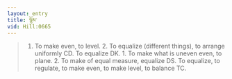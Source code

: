```yaml
---
layout: entry
title: སྙོམ་
vid: Hill:0665
---
```

> 1. To make even, to level. 2. To equalize (different things), to arrange uniformly CD. To equalize DK. 1. To make what is uneven even, to plane. 2. To make of equal measure, equalize DS. To equalize, to regulate, to make even, to make level, to balance TC.
